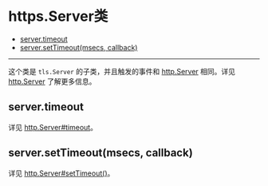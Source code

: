 # https.Server类

* [server.timeout](#servertimeout)
* [server.setTimeout(msecs, callback)](#serversettimeoutmsecs-callback)

--------------------------------------------------


这个类是 `tls.Server` 的子类，并且触发的事件和 [http.Server](../http/class_http_Server.md#) 相同。详见 [http.Server](../http/class_http_Server.md#) 了解更多信息。


## server.timeout

详见 [http.Server#timeout](../http/class_http_Server.md#servertimeout)。


## server.setTimeout(msecs, callback)

详见 [http.Server#setTimeout()](../http/class_http_Server.md#serversettimeoutmsecs-callback)。